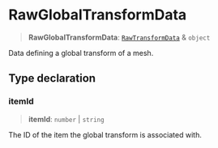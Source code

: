 # RawGlobalTransformData

> **RawGlobalTransformData**: [`RawTransformData`](RawTransformData.md) & `object`

Data defining a global transform of a mesh.

## Type declaration

### itemId

> **itemId**: `number` \| `string`

The ID of the item the global transform is associated with.
